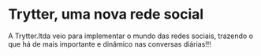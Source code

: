 # Trytter, uma nova rede social

A Trytter.ltda veio para implementar o mundo das redes sociais, trazendo o que há de mais importante e dinâmico nas conversas
diárias!!!